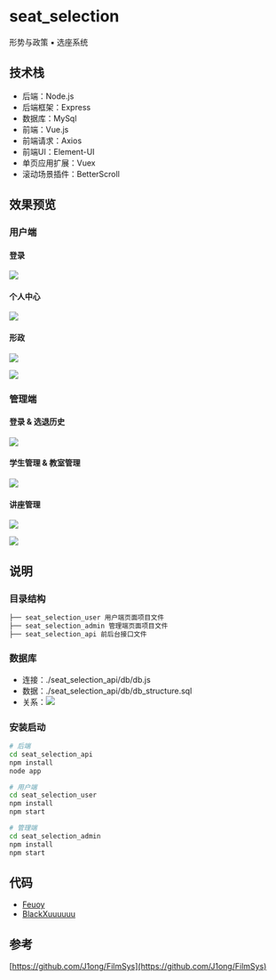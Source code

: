 # seat_selection

形势与政策 ▪ 选座系统

## 技术栈

- 后端：Node.js
- 后端框架：Express
- 数据库：MySql
- 前端：Vue.js
- 前端请求：Axios
- 前端UI：Element-UI
- 单页应用扩展：Vuex
- 滚动场景插件：BetterScroll

## 效果预览

### 用户端

#### 登录

![](./doc/user_1.PNG)

#### 个人中心

![](./doc/user_2.PNG)

#### 形政

![](./doc/user_3.PNG)

![](./doc/user_4.PNG)

### 管理端

#### 登录 & 选退历史

![](./doc/admin_1.PNG)

#### 学生管理 & 教室管理

![](./doc/admin_2.PNG)

#### 讲座管理

![](./doc/admin_3.PNG)

![](./doc/admin_4.PNG)

## 说明

### 目录结构

```bash
├── seat_selection_user 用户端页面项目文件
├── seat_selection_admin 管理端页面项目文件
├── seat_selection_api 前后台接口文件
```

### 数据库

- 连接：./seat_selection_api/db/db.js
- 数据：./seat_selection_api/db/db_structure.sql
- 关系：![](./doc/db.PNG)

### 安装启动

```bash
# 后端
cd seat_selection_api
npm install
node app

# 用户端
cd seat_selection_user
npm install
npm start

# 管理端
cd seat_selection_admin
npm install
npm start
```

## 代码

- [Feuoy](https://github.com/Feuoy)
- [BlackXuuuuuu](https://github.com/BlackXuuuuuu)

## 参考

[https://github.com/J1ong/FilmSys](https://github.com/J1ong/FilmSys)
